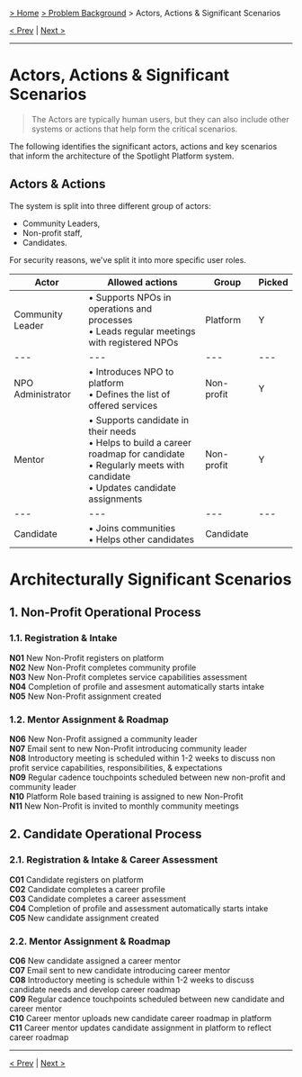 [> Home](../README.md)  [> Problem Background](README.md) > Actors, Actions & Significant Scenarios

[< Prev](1.3.ArchitectureAnalysis.md)  |  [Next >](1.5.Constraints.md)

---

# Actors, Actions & Significant Scenarios

> The Actors are typically human users, but they can also include other systems or actions that help form the critical scenarios.

The following identifies the significant actors, actions and key scenarios that inform the architecture of the Spotlight Platform system.

## Actors & Actions

The system is split into three different group of actors:

- Community Leaders,
- Non-profit staff,
- Candidates.

For security reasons, we've split it into more specific user roles.


| Actor                  | Allowed actions                                                                                                                                                         | Group      | Picked |
| ------------------------ | ------------------------------------------------------------------------------------------------------------------------------------------------------------------------- | ------------ | -------- |
| Community Leader       | • Supports NPOs in operations and processes<br /> • Leads regular meetings with registered NPOs                                                                       | Platform   | Y      |
| ---                    | ---                                                                                                                                                                     | ---        | ---    |
| NPO Administrator      | • Introduces NPO to platform<br />• Defines the list of offered services                                                                                              | Non-profit | Y      |
| Mentor                 | • Supports candidate in their needs<br />• Helps to build a career roadmap for candidate<br />• Regularly meets with candidate<br />• Updates candidate assignments | Non-profit | Y      |
| ---                    | ---                                                                                                                                                                     | ---        | ---    |
| Candidate              | • Joins communities<br />• Helps other candidates                                                                                                                     | Candidate  |        |

# Architecturally Significant Scenarios

## 1. Non-Profit Operational Process

### 1.1. Registration & Intake

<b>N01</b> New Non-Profit registers on platform<br/>
<b>N02</b> New Non-Profit completes community profile<br/>
<b>N03</b> New Non-Profit completes service capabilities assessment<br/>
<b>N04</b> Completion of profile and assesment automatically starts intake<br/>
<b>N05</b> New Non-Profit assignment created<br/>

### 1.2. Mentor Assignment & Roadmap

<b>N06</b> New Non-Profit assigned a community leader<br/>
<b>N07</b> Email sent to new Non-Profit introducing community leader<br/>
<b>N08</b> Introductory meeting is scheduled within 1-2 weeks to discuss non profit service capabilities, responsibilities, & expectations<br/>
<b>N09</b> Regular cadence touchpoints scheduled between new non-profit and community leader<br/>
<b>N10</b> Platform Role based training is assigned to new Non-Profit<br/>
<b>N11</b> New Non-Profit is invited to monthly community meetings<br/>

## 2. Candidate Operational Process

### 2.1. Registration & Intake & Career Assessment

<b>C01</b> Candidate registers on platform<br/>
<b>C02</b> Candidate completes a career profile<br/>
<b>C03</b> Candidate completes a career assessment<br/>
<b>C04</b> Completion of profile and assessment automatically starts intake<br/>
<b>C05</b> New candidate assignment created<br/>

### 2.2. Mentor Assignment & Roadmap

<b>C06</b> New candidate assigned a career mentor<br/>
<b>C07</b> Email sent to new candidate introducing career mentor<br/>
<b>C08</b> Introductory meeting is schedule within 1-2 weeks to discuss candidate needs and develop career roadmap<br/>
<b>C09</b> Regular cadence touchpoints scheduled between new candidate and career mentor<br/>
<b>C10</b> Career mentor uploads new candidate career roadmap in platform<br/>
<b>C11</b> Career mentor updates candidate assignment in platform to reflect career roadmap<br/>

---

[< Prev](1.3.ArchitectureAnalysis.md)  |  [Next >](1.5.Constraints.md)
